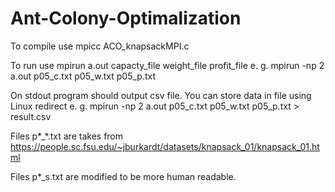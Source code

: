# Ant-Colony-Optimalization

To compile use mpicc ACO_knapsackMPI.c

To run use mpirun a.out capacty_file weight_file profit_file
e. g. mpirun -np 2 a.out p05_c.txt p05_w.txt p05_p.txt

On stdout program should output csv file. You can store data in file using Linux redirect
e. g. mpirun -np 2 a.out p05_c.txt p05_w.txt p05_p.txt > result.csv

Files p\*_\*.txt are takes from https://people.sc.fsu.edu/~jburkardt/datasets/knapsack_01/knapsack_01.html

Files p\*_s.txt are modified to be more human readable.
